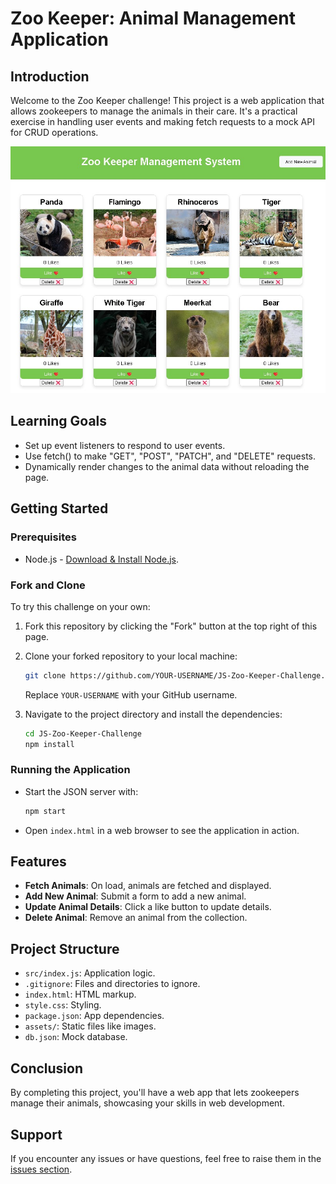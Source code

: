 # Zoo Keeper: Animal Management Application

## Introduction

Welcome to the Zoo Keeper challenge! This project is a web application that allows zookeepers to manage the animals in their care. It's a practical exercise in handling user events and making fetch requests to a mock API for CRUD operations.

![Zoo Keeper App](img/zoo-keeper-final.jpg)

## Learning Goals

- Set up event listeners to respond to user events.
- Use fetch() to make "GET", "POST", "PATCH", and "DELETE" requests.
- Dynamically render changes to the animal data without reloading the page.

## Getting Started

### Prerequisites

- Node.js - [Download & Install Node.js](https://nodejs.org/en/download/).

### Fork and Clone

To try this challenge on your own:

1. Fork this repository by clicking the "Fork" button at the top right of this page.
2. Clone your forked repository to your local machine:
   ```bash
   git clone https://github.com/YOUR-USERNAME/JS-Zoo-Keeper-Challenge.git
   ```
   Replace `YOUR-USERNAME` with your GitHub username.
   
3. Navigate to the project directory and install the dependencies:
   ```bash
   cd JS-Zoo-Keeper-Challenge
   npm install
   ```

### Running the Application

- Start the JSON server with:
  ```bash
  npm start
  ```
- Open `index.html` in a web browser to see the application in action.

## Features

- **Fetch Animals**: On load, animals are fetched and displayed.
- **Add New Animal**: Submit a form to add a new animal.
- **Update Animal Details**: Click a like button to update details.
- **Delete Animal**: Remove an animal from the collection.

## Project Structure

- `src/index.js`: Application logic.
- `.gitignore`: Files and directories to ignore.
- `index.html`: HTML markup.
- `style.css`: Styling.
- `package.json`: App dependencies.
- `assets/`: Static files like images.
- `db.json`: Mock database.

## Conclusion

By completing this project, you'll have a web app that lets zookeepers manage their animals, showcasing your skills in web development.

## Support

If you encounter any issues or have questions, feel free to raise them in the [issues section](https://github.com/RedBeret/JS-Zoo-Keeper-Challenge/issues).
